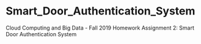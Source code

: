 # Smart_Door_Authentication_System
Cloud Computing and Big Data - Fall 2019 Homework Assignment 2: Smart Door Authentication System
